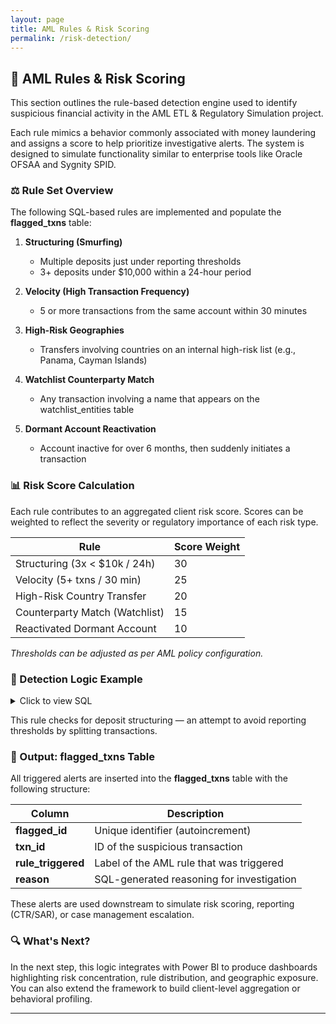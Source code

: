 ```yaml
---
layout: page
title: AML Rules & Risk Scoring
permalink: /risk-detection/
---
```


## 🚨 AML Rules & Risk Scoring

This section outlines the rule-based detection engine used to identify suspicious financial activity in the AML ETL & Regulatory Simulation project.

Each rule mimics a behavior commonly associated with money laundering and assigns a score to help prioritize investigative alerts. The system is designed to simulate functionality similar to enterprise tools like Oracle OFSAA and Sygnity SPID.

### ⚖️ Rule Set Overview

The following SQL-based rules are implemented and populate the **flagged_txns** table:

1. **Structuring (Smurfing)**  
   - Multiple deposits just under reporting thresholds  
   - 3+ deposits under \$10,000 within a 24-hour period

2. **Velocity (High Transaction Frequency)**  
   - 5 or more transactions from the same account within 30 minutes

3. **High-Risk Geographies**  
   - Transfers involving countries on an internal high-risk list (e.g., Panama, Cayman Islands)

4. **Watchlist Counterparty Match**  
   - Any transaction involving a name that appears on the watchlist_entities table

5. **Dormant Account Reactivation**  
   - Account inactive for over 6 months, then suddenly initiates a transaction

### 📊 Risk Score Calculation

Each rule contributes to an aggregated client risk score. Scores can be weighted to reflect the severity or regulatory importance of each risk type.

| Rule                                 | Score Weight |
| ------------------------------------ | ------------ |
| Structuring (3x < \$10k / 24h)        | 30           |
| Velocity (5+ txns / 30 min)           | 25           |
| High-Risk Country Transfer            | 20           |
| Counterparty Match (Watchlist)        | 15           |
| Reactivated Dormant Account           | 10           |

*Thresholds can be adjusted as per AML policy configuration.*

### 🧠 Detection Logic Example

<details>
<summary>Click to view SQL</summary>
<pre class="overflow-x-auto bg-gray-800 text-green-400 p-4 rounded-md text-sm font-mono"><code class="language-sql">
WITH recent_deposits AS (
  SELECT 
    account_id,
    timestamp,
    amount
  FROM transactions
  WHERE amount BETWEEN 9000 AND 9999
    AND timestamp >= DATETIME('now', '-1 day')
)
SELECT 
  account_id,
  COUNT(*) AS txn_count
FROM recent_deposits
GROUP BY account_id
HAVING txn_count >= 3;
</code></pre>
</details>

This rule checks for deposit structuring — an attempt to avoid reporting thresholds by splitting transactions.

### 🧾 Output: flagged_txns Table

All triggered alerts are inserted into the **flagged_txns** table with the following structure:

| Column          | Description                                |
|-----------------|--------------------------------------------|
| **flagged_id**    | Unique identifier (autoincrement)          |
| **txn_id**        | ID of the suspicious transaction           |
| **rule_triggered**| Label of the AML rule that was triggered   |
| **reason**        | SQL-generated reasoning for investigation  |

These alerts are used downstream to simulate risk scoring, reporting (CTR/SAR), or case management escalation.

### 🔍 What's Next?

In the next step, this logic integrates with Power BI to produce dashboards highlighting risk concentration, rule distribution, and geographic exposure. You can also extend the framework to build client-level aggregation or behavioral profiling.

---
